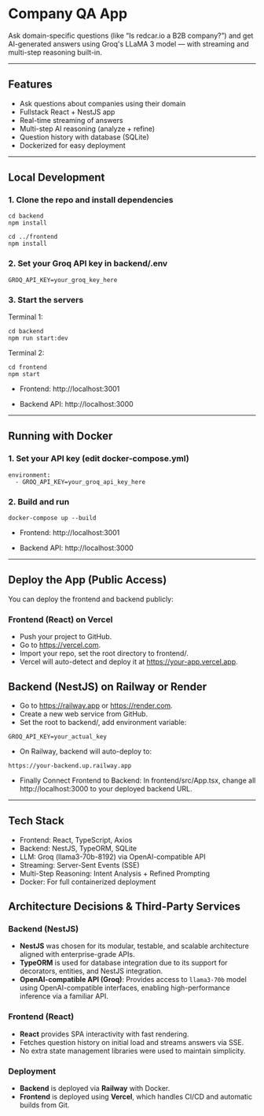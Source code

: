 # Company QA App

Ask domain-specific questions (like “Is redcar.io a B2B company?”) and get AI-generated answers using Groq's LLaMA 3 model — with streaming and multi-step reasoning built-in.

---

## Features

- Ask questions about companies using their domain
- Fullstack React + NestJS app
- Real-time streaming of answers
- Multi-step AI reasoning (analyze + refine)
- Question history with database (SQLite)
- Dockerized for easy deployment

---

## Local Development

### 1. Clone the repo and install dependencies

```
cd backend
npm install

cd ../frontend
npm install
```
### 2. Set your Groq API key in backend/.env

```
GROQ_API_KEY=your_groq_key_here
```

### 3. Start the servers

Terminal 1:
```
cd backend
npm run start:dev
```
Terminal 2:
```
cd frontend
npm start
```
- Frontend: http://localhost:3001

- Backend API: http://localhost:3000
---

## Running with Docker

###  1. Set your API key (edit docker-compose.yml)

```
environment:
  - GROQ_API_KEY=your_groq_api_key_here
```
### 2. Build and run
```
docker-compose up --build
```
- Frontend: http://localhost:3001

- Backend API: http://localhost:3000

---
## Deploy the App (Public Access)

You can deploy the frontend and backend publicly:

### Frontend (React) on Vercel
- Push your project to GitHub.
- Go to https://vercel.com.
- Import your repo, set the root directory to frontend/.
- Vercel will auto-detect and deploy it at https://your-app.vercel.app.

## Backend (NestJS) on Railway or Render
- Go to https://railway.app or https://render.com.
- Create a new web service from GitHub.
- Set the root to backend/, add environment variable:
```
GROQ_API_KEY=your_actual_key
```
- On Railway, backend will auto-deploy to:
```
https://your-backend.up.railway.app
````
- Finally Connect Frontend to Backend: 
In frontend/src/App.tsx, change all http://localhost:3000 to your deployed backend URL.
--- 

## Tech Stack
- Frontend: React, TypeScript, Axios
- Backend: NestJS, TypeORM, SQLite
- LLM: Groq (llama3-70b-8192) via OpenAI-compatible API
- Streaming: Server-Sent Events (SSE)
- Multi-Step Reasoning: Intent Analysis + Refined Prompting
- Docker: For full containerized deployment

## Architecture Decisions & Third-Party Services

### Backend (NestJS)
- **NestJS** was chosen for its modular, testable, and scalable architecture aligned with enterprise-grade APIs.
- **TypeORM** is used for database integration due to its support for decorators, entities, and NestJS integration.
- **OpenAI-compatible API (Groq)**: Provides access to `llama3-70b` model using OpenAI-compatible interfaces, enabling high-performance inference via a familiar API.
  
### Frontend (React)
- **React** provides SPA interactivity with fast rendering.
- Fetches question history on initial load and streams answers via SSE.
- No extra state management libraries were used to maintain simplicity.

### Deployment
- **Backend** is deployed via **Railway** with Docker.
- **Frontend** is deployed using **Vercel**, which handles CI/CD and automatic builds from Git.